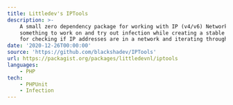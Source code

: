 ```yaml
---
title: Littledev's IPTools
description: >-
    A small zero dependency package for working with IP (v4/v6) Networks and Addresses. Its main goal was to have 0
    something to work on and try out infection while creating a stable zero dependency library takes the heavy lifting 
    for checking if IP addresses are in a network and iterating through networks.
date: '2020-12-26T00:00:00'
source: 'https://github.com/blackshadev/IPTools'
url: https://packagist.org/packages/littledevnl/iptools
languages:
    - PHP
tech:
    - PHPUnit
    - Infection
---
```

